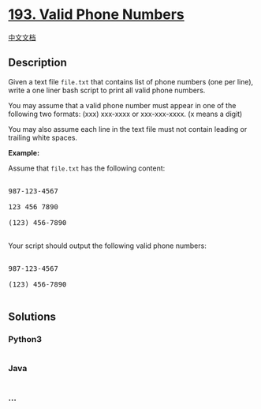 # [193. Valid Phone Numbers](https://leetcode.com/problems/valid-phone-numbers)

[中文文档](/solution/0100-0199/0193.Valid%20Phone%20Numbers/README.md)

## Description

<p>Given a text file <code>file.txt</code> that contains list of phone numbers (one per line), write a one liner bash script to print all valid phone numbers.</p>

<p>You may assume that a valid phone number must appear in one of the following two formats: (xxx) xxx-xxxx or xxx-xxx-xxxx. (x means a digit)</p>

<p>You may also assume each line in the text file must not contain leading or trailing white spaces.</p>

<p><strong>Example:</strong></p>

<p>Assume that <code>file.txt</code> has the following content:</p>

<pre>

987-123-4567

123 456 7890

(123) 456-7890

</pre>

<p>Your script should output the following valid phone numbers:</p>

<pre>

987-123-4567

(123) 456-7890

</pre>

## Solutions

<!-- tabs:start -->

### **Python3**

```python

```

### **Java**

```java

```

### **...**

```

```

<!-- tabs:end -->
